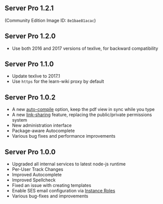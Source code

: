 ## Server Pro 1.2.1 ##

(Community Edition Image ID: `8e1bae81acac`)

## Server Pro 1.2.0 ##

- Use both 2016 and 2017 versions of texlive, for backward compatibility

## Server Pro 1.1.0 ##

- Update texlive to 2017.1
- Use `https` for the learn-wiki proxy by default


## Server Pro 1.0.2 ##

- A new [auto-compile](https://www.sharelatex.com/blog/2017/10/31/auto-compiling-in-sharelatex.html) option, keep the pdf view in sync while you type 
- A new [link-sharing](https://www.sharelatex.com/blog/2017/11/27/integration-update-link-sharing.html) feature, replacing the public/private permissions system
- New administration interface
- Package-aware Autocomplete
- Various bug fixes and performance improvements


## Server Pro 1.0.0 ##

- Upgraded all internal services to latest node-js runtime
- Per-User Track Changes
- Improved Autocomplete
- Improved Spellcheck
- Fixed an issue with creating templates
- Enable SES email configuration via [Instance Roles](https://github.com/sharelatex/sharelatex/wiki/Configuring-SMTP-Email#aws-ses-with-instance-roles)
- Various bug-fixes and improvements
